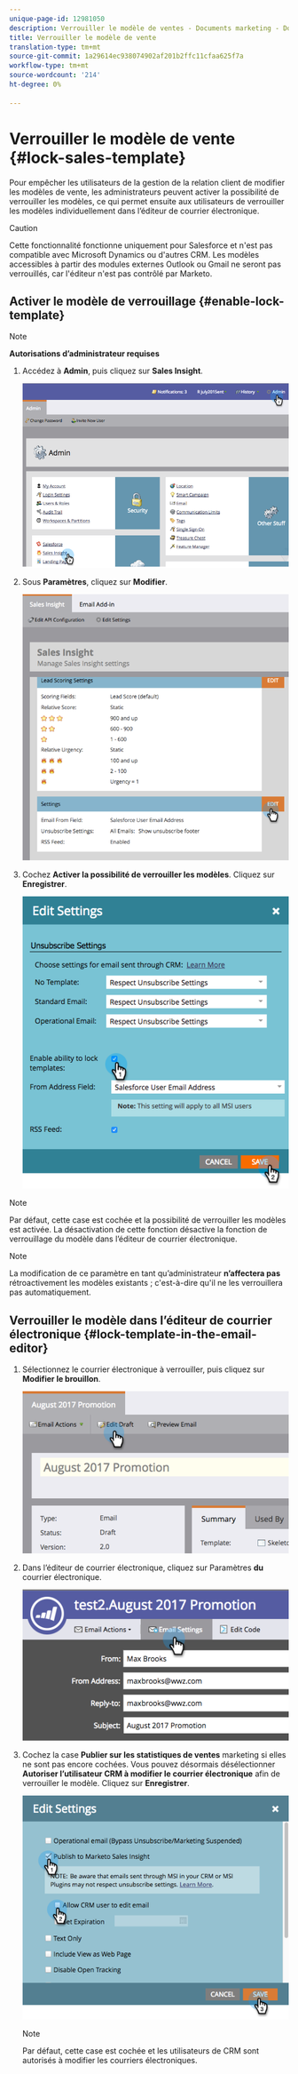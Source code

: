 ```yaml
---
unique-page-id: 12981050
description: Verrouiller le modèle de ventes - Documents marketing - Documentation du produit
title: Verrouiller le modèle de vente
translation-type: tm+mt
source-git-commit: 1a29614ec938074902af201b2ffc11cfaa625f7a
workflow-type: tm+mt
source-wordcount: '214'
ht-degree: 0%

---
```



# Verrouiller le modèle de vente {#lock-sales-template}

Pour empêcher les utilisateurs de la gestion de la relation client de modifier les modèles de vente, les administrateurs peuvent activer la possibilité de verrouiller les modèles, ce qui permet ensuite aux utilisateurs de verrouiller les modèles individuellement dans l’éditeur de courrier électronique.

>[!CAUTION]
>
>Cette fonctionnalité fonctionne uniquement pour Salesforce et n&#39;est pas compatible avec Microsoft Dynamics ou d&#39;autres CRM. Les modèles accessibles à partir des modules externes Outlook ou Gmail ne seront pas verrouillés, car l&#39;éditeur n&#39;est pas contrôlé par Marketo.

## Activer le modèle de verrouillage {#enable-lock-template}

>[!NOTE]
>
>**Autorisations d’administrateur requises**

1. Accédez à **Admin**, puis cliquez sur **Sales Insight**.

   ![](assets/1.png)

1. Sous **Paramètres**, cliquez sur **Modifier**.

   ![](assets/2.png)

1. Cochez **Activer la possibilité de verrouiller les modèles**. Cliquez sur **Enregistrer**.

   ![](assets/image2017-10-9-8-3a19-3a45.png)

>[!NOTE]
>
>Par défaut, cette case est cochée et la possibilité de verrouiller les modèles est activée. La désactivation de cette fonction désactive la fonction de verrouillage du modèle dans l’éditeur de courrier électronique.

>[!NOTE]
>
>La modification de ce paramètre en tant qu’administrateur **n’affectera pas** rétroactivement les modèles existants ; c&#39;est-à-dire qu&#39;il ne les verrouillera pas automatiquement.

## Verrouiller le modèle dans l’éditeur de courrier électronique {#lock-template-in-the-email-editor}

1. Sélectionnez le courrier électronique à verrouiller, puis cliquez sur **Modifier le brouillon**.

   ![](assets/5.png)

1. Dans l’éditeur de courrier électronique, cliquez sur Paramètres **du** courrier électronique.

   ![](assets/6.png)

1. Cochez la case **Publier sur les statistiques de ventes** marketing si elles ne sont pas encore cochées. Vous pouvez désormais désélectionner **Autoriser l’utilisateur CRM à modifier le courrier électronique** afin de verrouiller le modèle. Cliquez sur **Enregistrer**.

   ![](assets/7.png)

   >[!NOTE]
   >
   >Par défaut, cette case est cochée et les utilisateurs de CRM sont autorisés à modifier les courriers électroniques.

